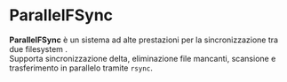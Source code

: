 # ParallelFSync

**ParallelFSync** è un sistema ad alte prestazioni per la sincronizzazione  tra due filesystem .  
Supporta sincronizzazione delta, eliminazione file mancanti, scansione e trasferimento in parallelo tramite `rsync`.
